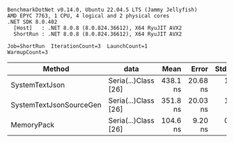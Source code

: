 ```

BenchmarkDotNet v0.14.0, Ubuntu 22.04.5 LTS (Jammy Jellyfish)
AMD EPYC 7763, 1 CPU, 4 logical and 2 physical cores
.NET SDK 8.0.402
  [Host]   : .NET 8.0.8 (8.0.824.36612), X64 RyuJIT AVX2
  ShortRun : .NET 8.0.8 (8.0.824.36612), X64 RyuJIT AVX2

Job=ShortRun  IterationCount=3  LaunchCount=1  
WarmupCount=3  

```
| Method                  | data                 | Mean     | Error    | StdDev  | Min      | Max      | Gen0   | Allocated |
|------------------------ |--------------------- |---------:|---------:|--------:|---------:|---------:|-------:|----------:|
| SystemTextJson          | Seria(...)Class [26] | 438.1 ns | 20.68 ns | 1.13 ns | 436.9 ns | 439.1 ns | 0.0038 |     328 B |
| SystemTextJsonSourceGen | Seria(...)Class [26] | 351.8 ns | 20.03 ns | 1.10 ns | 350.9 ns | 353.0 ns | 0.0043 |     368 B |
| MemoryPack              | Seria(...)Class [26] | 104.6 ns |  9.20 ns | 0.50 ns | 104.2 ns | 105.1 ns | 0.0014 |     128 B |
